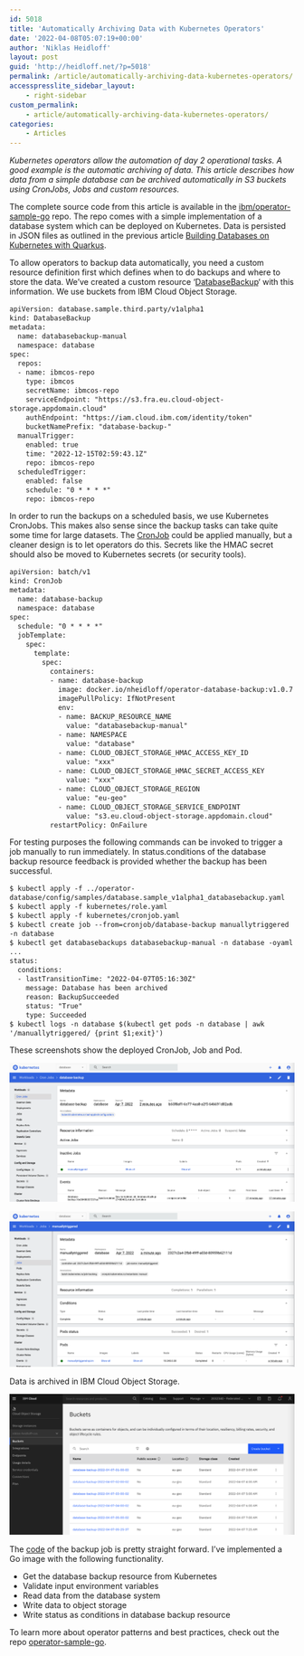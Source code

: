 ```yaml
---
id: 5018
title: 'Automatically Archiving Data with Kubernetes Operators'
date: '2022-04-08T05:07:19+00:00'
author: 'Niklas Heidloff'
layout: post
guid: 'http://heidloff.net/?p=5018'
permalink: /article/automatically-archiving-data-kubernetes-operators/
accesspresslite_sidebar_layout:
    - right-sidebar
custom_permalink:
    - article/automatically-archiving-data-kubernetes-operators/
categories:
    - Articles
---
```


*Kubernetes operators allow the automation of day 2 operational tasks. A good example is the automatic archiving of data. This article describes how data from a simple database can be archived automatically in S3 buckets using CronJobs, Jobs and custom resources.*

The complete source code from this article is available in the [ibm/operator-sample-go](https://github.com/IBM/operator-sample-go/tree/43ec9d7e16f97b11ce4aa5b64d2e9a9ce0a9fde9/database-service) repo. The repo comes with a simple implementation of a database system which can be deployed on Kubernetes. Data is persisted in JSON files as outlined in the previous article [Building Databases on Kubernetes with Quarkus](<http://Building Databases on Kubernetes with Quarkus>).

To allow operators to backup data automatically, you need a custom resource definition first which defines when to do backups and where to store the data. We’ve created a custom resource ‘[DatabaseBackup](https://github.com/IBM/operator-sample-go/blob/8ce338d65d2cc9f8db437e3aa635f94a45156922/operator-database/config/samples/database.sample_v1alpha1_databasebackup.yaml)‘ with this information. We use buckets from IBM Cloud Object Storage.

```
apiVersion: database.sample.third.party/v1alpha1
kind: DatabaseBackup
metadata:
  name: databasebackup-manual
  namespace: database
spec:
  repos:
  - name: ibmcos-repo
    type: ibmcos
    secretName: ibmcos-repo
    serviceEndpoint: "https://s3.fra.eu.cloud-object-storage.appdomain.cloud"
    authEndpoint: "https://iam.cloud.ibm.com/identity/token"
    bucketNamePrefix: "database-backup-"
  manualTrigger:
    enabled: true
    time: "2022-12-15T02:59:43.1Z"
    repo: ibmcos-repo
  scheduledTrigger:
    enabled: false
    schedule: "0 * * * *"
    repo: ibmcos-repo
```

In order to run the backups on a scheduled basis, we use Kubernetes CronJobs. This makes also sense since the backup tasks can take quite some time for large datasets. The [CronJob](https://github.com/IBM/operator-sample-go/blob/8ce338d65d2cc9f8db437e3aa635f94a45156922/operator-database-backup/kubernetes/cronjob.yaml) could be applied manually, but a cleaner design is to let operators do this. Secrets like the HMAC secret should also be moved to Kubernetes secrets (or security tools).

```
apiVersion: batch/v1
kind: CronJob
metadata:
  name: database-backup
  namespace: database
spec:
  schedule: "0 * * * *"
  jobTemplate:
    spec:
      template:
        spec:
          containers:
          - name: database-backup
            image: docker.io/nheidloff/operator-database-backup:v1.0.7
            imagePullPolicy: IfNotPresent
            env:
            - name: BACKUP_RESOURCE_NAME
              value: "databasebackup-manual"
            - name: NAMESPACE
              value: "database"
            - name: CLOUD_OBJECT_STORAGE_HMAC_ACCESS_KEY_ID
              value: "xxx"
            - name: CLOUD_OBJECT_STORAGE_HMAC_SECRET_ACCESS_KEY
              value: "xxx"
            - name: CLOUD_OBJECT_STORAGE_REGION
              value: "eu-geo"
            - name: CLOUD_OBJECT_STORAGE_SERVICE_ENDPOINT
              value: "s3.eu.cloud-object-storage.appdomain.cloud"
          restartPolicy: OnFailure
```

For testing purposes the following commands can be invoked to trigger a job manually to run immediately. In status.conditions of the database backup resource feedback is provided whether the backup has been successful.

```
$ kubectl apply -f ../operator-database/config/samples/database.sample_v1alpha1_databasebackup.yaml
$ kubectl apply -f kubernetes/role.yaml
$ kubectl apply -f kubernetes/cronjob.yaml
$ kubectl create job --from=cronjob/database-backup manuallytriggered -n database
$ kubectl get databasebackups databasebackup-manual -n database -oyaml
...
status:
  conditions:
  - lastTransitionTime: "2022-04-07T05:16:30Z"
    message: Database has been archived
    reason: BackupSucceeded
    status: "True"
    type: Succeeded
$ kubectl logs -n database $(kubectl get pods -n database | awk '/manuallytriggered/ {print $1;exit}')
```

These screenshots show the deployed CronJob, Job and Pod.

![image](/assets/img/2022/04/auto-archive1.png)

![image](/assets/img/2022/04/auto-archive2.png)

Data is archived in IBM Cloud Object Storage.

![image](/assets/img/2022/04/auto-archive3.png)

The [code](https://github.com/IBM/operator-sample-go/blob/0b46e5ee18b892293ce2ff2eb565ea9500de298b/operator-database-backup/backup/backup.go) of the backup job is pretty straight forward. I’ve implemented a Go image with the following functionality.

- Get the database backup resource from Kubernetes
- Validate input environment variables
- Read data from the database system
- Write data to object storage
- Write status as conditions in database backup resource

To learn more about operator patterns and best practices, check out the repo [operator-sample-go](https://github.com/IBM/operator-sample-go).